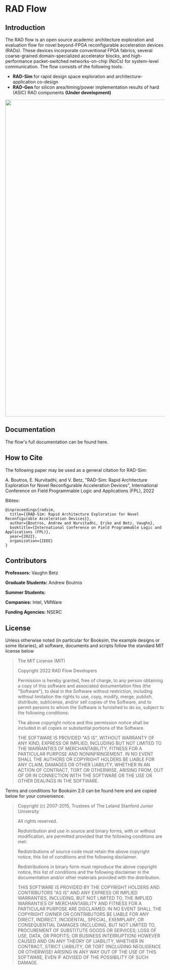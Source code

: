 # RAD Flow

## Introduction
The RAD flow is an open source academic architecture exploration and evaluation flow for novel beyond-FPGA reconfigurable acceleration devices (RADs).
These devices incorporate conventional FPGA fabrics, several coarse-grained domain-specialized accelerator blocks, and high-performance packet-switched networks-on-chip (NoCs) for system-level communication.
The flow consists of the following tools:
- **RAD-Sim** for rapid design space exploration and architecture-application co-design
- **RAD-Gen** for silicon area/timing/power implementation results of hard (ASIC) RAD components **(Under development)**

<img src="https://drive.google.com/uc?export=view&id=1m8ChChTQlDjKXf8buyGt05LwFYkPiHV6" width="1000"/>

## Documentation
The flow's full documentation can be found here.

## How to Cite
The following paper may be used as a general citation for RAD-Sim:

A. Boutros, E. Nurvitadhi, and V. Betz, "RAD-Sim: Rapid Architecture Exploration for Novel Reconfigurable Acceleration Devices", International Conference on Field Programmable Logic and Applications (FPL), 2022

Bibtex:
```
@inproceedings{radsim,
  title={{RAD-Sim: Rapid Architecture Exploration for Novel Reconfigurable Acceleration Devices}},
  author={Boutros, Andrew and Nurvitadhi, Eriko and Betz, Vaughn},
  booktitle={International Conference on Field Programmable Logic and Applications (FPL)},
  year={2022},
  organization={IEEE}
}
```

## Contributors
**Professors:** Vaughn Betz

**Graduate Students:** Andrew Boutros

**Summer Students:**

**Companies:** Intel, VMWare

**Funding Agencies:** NSERC

## License

Unless otherwise noted (in particular for Booksim, the example designs or some libraries), all software, documents and scripts follow the standard MIT license below
> The MIT License (MIT)
>
> Copyright 2022 RAD Flow Developers
>
> Permission is hereby granted, free of charge, to any person obtaining a copy of this software and associated documentation files (the "Software"), to deal in the Software without restriction, including without limitation the rights to use, copy, modify, merge, publish, distribute, sublicense, and/or sell copies of the Software, and to permit persons to whom the Software is furnished to do so, subject to the following conditions:
>
> The above copyright notice and this permission notice shall be included in all copies or substantial portions of the Software.
> 
> THE SOFTWARE IS PROVIDED "AS IS", WITHOUT WARRANTY OF ANY KIND, EXPRESS OR IMPLIED, INCLUDING BUT NOT LIMITED TO THE WARRANTIES OF MERCHANTABILITY, FITNESS FOR A PARTICULAR PURPOSE AND NONINFRINGEMENT. IN NO EVENT SHALL THE AUTHORS OR COPYRIGHT HOLDERS BE LIABLE FOR ANY CLAIM, DAMAGES OR OTHER LIABILITY, WHETHER IN AN ACTION OF CONTRACT, TORT OR OTHERWISE, ARISING FROM, OUT OF OR IN CONNECTION WITH THE SOFTWARE OR THE USE OR OTHER DEALINGS IN THE SOFTWARE.

Terms and conditions for Booksim 2.0 can be found here and are copied below for your convenience.
> Copyright (c) 2007-2015, Trustees of The Leland Stanford Junior University
> 
> All rights reserved.
> 
> Redistribution and use in source and binary forms, with or without modification, are permitted provided that the following conditions are met:
> 
> Redistributions of source code must retain the above copyright notice, this list of conditions and the following disclaimer.
> 
> Redistributions in binary form must reproduce the above copyright notice, this list of conditions and the following disclaimer in the documentation and/or other materials provided with the distribution.
> 
> THIS SOFTWARE IS PROVIDED BY THE COPYRIGHT HOLDERS AND CONTRIBUTORS "AS IS" AND ANY EXPRESS OR IMPLIED WARRANTIES, INCLUDING, BUT NOT LIMITED TO, THE IMPLIED WARRANTIES OF MERCHANTABILITY AND FITNESS FOR A PARTICULAR PURPOSE ARE DISCLAIMED. IN NO EVENT SHALL THE COPYRIGHT OWNER OR CONTRIBUTORS BE LIABLE FOR ANY DIRECT, INDIRECT, INCIDENTAL, SPECIAL, EXEMPLARY, OR CONSEQUENTIAL DAMAGES (INCLUDING, BUT NOT LIMITED TO, PROCUREMENT OF SUBSTITUTE GOODS OR SERVICES; LOSS OF USE, DATA, OR PROFITS; OR BUSINESS INTERRUPTION) HOWEVER CAUSED AND ON ANY THEORY OF LIABILITY, WHETHER IN CONTRACT, STRICT LIABILITY, OR TORT (INCLUDING NEGLIGENCE OR OTHERWISE) ARISING IN ANY WAY OUT OF THE USE OF THIS SOFTWARE, EVEN IF ADVISED OF THE POSSIBILITY OF SUCH DAMAGE.
